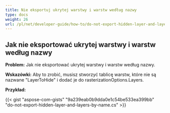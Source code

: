 ```yaml
---
title: Nie eksportuj ukrytej warstwy i warstw według nazwy
type: docs
weight: 26
url: /pl/net/developer-guide/how-to/do-not-export-hidden-layer-and-layers-by-name/
---
```


## **Jak nie eksportować ukrytej warstwy i warstw według nazwy**

**Problem:** Jak nie eksportować ukrytej warstwy i warstw według nazwy.

**Wskazówki:** Aby to zrobić, musisz stworzyć tablicę warstw, które nie są nazwane "LayerToHide" i dodać je do rasterizationOptions.Layers.

**Przykład:**

{{< gist "aspose-com-gists" "9a239eab0b9dda0e1c54be533ea399bb" "do-not-export-hidden-layer-and-layers-by-name.cs" >}}
